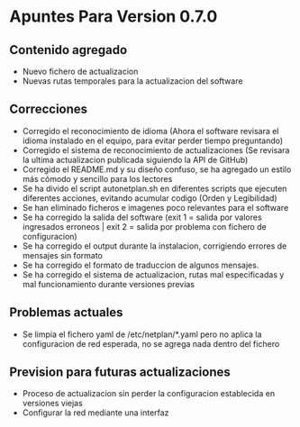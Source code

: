 # Apuntes Para Version 0.7.0

## Contenido agregado
- Nuevo fichero de actualizacion
- Nuevas rutas temporales para la actualizacion del software

## Correcciones
- Corregido el reconocimiento de idioma (Ahora el software revisara el idioma instalado en el equipo, para evitar perder tiempo preguntando)
- Corregido el sistema de reconocimiento de actualizaciones (Se revisara la ultima actualizacion publicada siguiendo la API de GitHub)
- Corregido el README.md y su diseño confuso, se ha agregado un estilo más cómodo y sencillo para los lectores
- Se ha divido el script autonetplan.sh en diferentes scripts que ejecuten diferentes acciones, evitando acumular codigo (Orden y Legibilidad)
- Se han eliminado ficheros e imagenes poco relevantes para el software
- Se ha corregido la salida del software (exit 1 = salida por valores ingresados erroneos | exit 2 = salida por problema con fichero de configuracion)
- Se ha corregido el output durante la instalacion, corrigiendo errores de mensajes sin formato
- Se ha corregido el formato de traduccion de algunos mensajes.
- Se ha corregido el sistema de actualizacion, rutas mal especificadas y mal funcionamiento durante versiones previas

## Problemas actuales
- Se limpia el fichero yaml de /etc/netplan/*.yaml pero no aplica la configuracion de red esperada, no se agrega nada dentro del fichero

## Prevision para futuras actualizaciones
- Proceso de actualizacion sin perder la configuracion establecida en versiones viejas
- Configurar la red mediante una interfaz